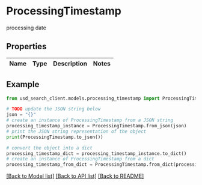 # ProcessingTimestamp

processing date

## Properties

Name | Type | Description | Notes
------------ | ------------- | ------------- | -------------

## Example

```python
from usd_search_client.models.processing_timestamp import ProcessingTimestamp

# TODO update the JSON string below
json = "{}"
# create an instance of ProcessingTimestamp from a JSON string
processing_timestamp_instance = ProcessingTimestamp.from_json(json)
# print the JSON string representation of the object
print(ProcessingTimestamp.to_json())

# convert the object into a dict
processing_timestamp_dict = processing_timestamp_instance.to_dict()
# create an instance of ProcessingTimestamp from a dict
processing_timestamp_from_dict = ProcessingTimestamp.from_dict(processing_timestamp_dict)
```
[[Back to Model list]](../README.md#documentation-for-models) [[Back to API list]](../README.md#documentation-for-api-endpoints) [[Back to README]](../README.md)


